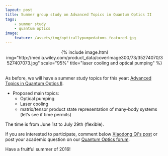 ```yaml
---
layout: post
title: Summer group study on Advanced Topics in Quantum Optics II
tags:
    - summer study
    - quantum optics
image:
    feature: /assets/img/opticallypumpedatoms_featured.jpg
---
```

<center>{% include image.html img="http://media.wiley.com/product_data/coverImage300/73/35274070/3527407073.jpg"  scale="95%" title="laser cooling and optical pumping" %}</center>
<br>

As before, we will have a summer study topics for this year:
[Advanced Topics in Quantum Optics II](http://i2000s.github.io/en/2016/05/26/2016-summer-study-on-quantum-optics-II.html).

* Proposed main topics:
    * Optical pumping
    * Laser cooling
    * matrix/tensor product state representation of many-body systems (let’s see if time permits)

The time is from June 1st to July 29th (flexible).

If you are interested to participate, comment below [Xiaodong Qi's post](http://i2000s.github.io/en/2016/05/26/2016-summer-study-on-quantum-optics-II.html) or post your academic question on our [Quantum Optics forum](https://disqus.com/home/channel/quantumoptics).

Have a fruitful summer of 2016!
